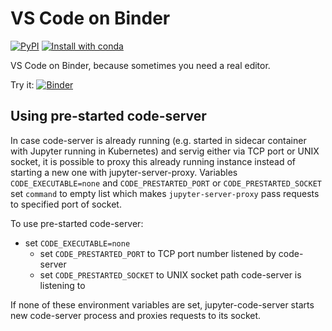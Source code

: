 # VS Code on Binder

[![PyPI](https://img.shields.io/pypi/v/jupyter-vscode-proxy)](https://pypi.org/project/jupyter-vscode-proxy/)
[![Install with conda](https://anaconda.org/conda-forge/jupyter-vscode-proxy/badges/installer/conda.svg)](https://github.com/conda-forge/jupyter-vscode-proxy-feedstock)

VS Code on Binder, because sometimes you need a real editor.

Try it: [![Binder](https://mybinder.org/badge_logo.svg)](https://mybinder.org/v2/gh/betatim/vscode-binder/master?urlpath=lab)

## Using pre-started code-server

In case code-server is already running (e.g. started in sidecar container with Jupyter running in Kubernetes)
and servig either via TCP port or UNIX socket, it is possible to proxy this already running instance instead
of starting a new one with jupyter-server-proxy. Variables `CODE_EXECUTABLE=none` and `CODE_PRESTARTED_PORT`
or `CODE_PRESTARTED_SOCKET` set `command` to empty list which makes `jupyter-server-proxy` pass requests
to specified port of socket.

To use pre-started code-server:
- set `CODE_EXECUTABLE=none`
    - set `CODE_PRESTARTED_PORT` to TCP port number listened by code-server
    - set `CODE_PRESTARTED_SOCKET` to UNIX socket path code-server is listening to

If none of these environment variables are set, jupyter-code-server starts new code-server process and proxies
requests to its socket.

